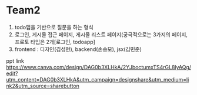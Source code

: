 # Team2

1. todo앱을 기반으로 질문을 하는 형식
2. 로그인, 게시물 접근 페이지, 게시물 리스트 페이지(궁극적으로는 3가지의 페이지, 프로토 타입은 2개[로그인, todoapp]
3. frontend : 디자인(김성현), backend(손승모), jsx(김민준)

ppt link
https://www.canva.com/design/DAG0b3XLHkA/2YJboctumxTS4rGL8lyAQg/edit?utm_content=DAG0b3XLHkA&utm_campaign=designshare&utm_medium=link2&utm_source=sharebutton
